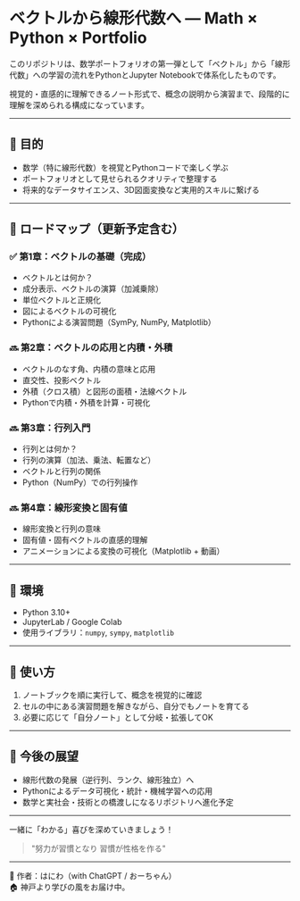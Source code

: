 # ベクトルから線形代数へ ― Math × Python × Portfolio

このリポジトリは、数学ポートフォリオの第一弾として「ベクトル」から「線形代数」への学習の流れをPythonとJupyter Notebookで体系化したものです。

視覚的・直感的に理解できるノート形式で、概念の説明から演習まで、段階的に理解を深められる構成になっています。

---

## 🎯 目的
- 数学（特に線形代数）を視覚とPythonコードで楽しく学ぶ
- ポートフォリオとして見せられるクオリティで整理する
- 将来的なデータサイエンス、3D図面変換など実用的スキルに繋げる

---

## 🧭 ロードマップ（更新予定含む）

### ✅ 第1章：ベクトルの基礎（完成）
- ベクトルとは何か？
- 成分表示、ベクトルの演算（加減乗除）
- 単位ベクトルと正規化
- 図によるベクトルの可視化
- Pythonによる演習問題（SymPy, NumPy, Matplotlib）

### 🔜 第2章：ベクトルの応用と内積・外積
- ベクトルのなす角、内積の意味と応用
- 直交性、投影ベクトル
- 外積（クロス積）と図形の面積・法線ベクトル
- Pythonで内積・外積を計算・可視化

### 🔜 第3章：行列入門
- 行列とは何か？
- 行列の演算（加法、乗法、転置など）
- ベクトルと行列の関係
- Python（NumPy）での行列操作

### 🔜 第4章：線形変換と固有値
- 線形変換と行列の意味
- 固有値・固有ベクトルの直感的理解
- アニメーションによる変換の可視化（Matplotlib + 動画）

---

## 🔧 環境
- Python 3.10+
- JupyterLab / Google Colab
- 使用ライブラリ：`numpy`, `sympy`, `matplotlib`

---

## 📌 使い方
1. ノートブックを順に実行して、概念を視覚的に確認
2. セルの中にある演習問題を解きながら、自分でもノートを育てる
3. 必要に応じて「自分ノート」として分岐・拡張してOK

---

## 🚀 今後の展望
- 線形代数の発展（逆行列、ランク、線形独立）へ
- Pythonによるデータ可視化・統計・機械学習への応用
- 数学と実社会・技術との橋渡しになるリポジトリへ進化予定

---

一緒に「わかる」喜びを深めていきましょう！

> "努力が習慣となり 習慣が性格を作る"

---

🧠 作者：はにわ（with ChatGPT / おーちゃん）  
🏠 神戸より学びの風をお届け中。

